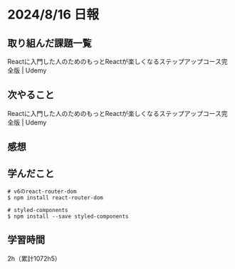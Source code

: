 # 2024/8/16 日報
## 取り組んだ課題一覧
Reactに入門した人のためのもっとReactが楽しくなるステップアップコース完全版 | Udemy

## 次やること
Reactに入門した人のためのもっとReactが楽しくなるステップアップコース完全版 | Udemy

## 感想



## 学んだこと

```
# v6のreact-router-dom
$ npm install react-router-dom

# styled-components
$ npm install --save styled-components
```


## 学習時間
2h（累計1072h5）
